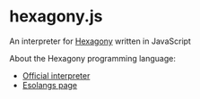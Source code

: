 # hexagony.js
An interpreter for [Hexagony](https://esolangs.org/wiki/Hexagony) written in JavaScript

About the Hexagony programming language:
 - [Official interpreter](https://github.com/m-ender/hexagony)
 - [Esolangs page](https://esolangs.org/wiki/Hexagony)
